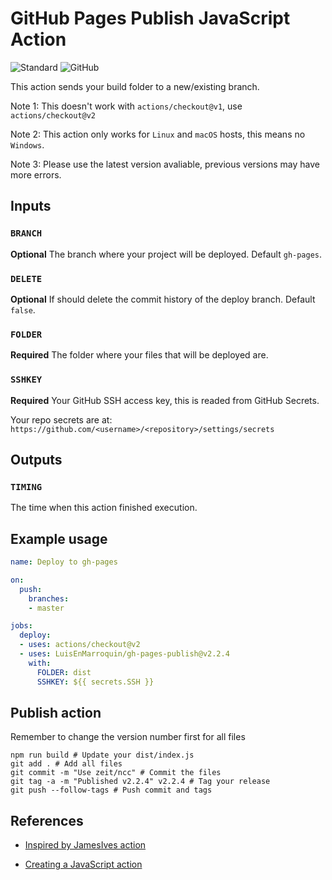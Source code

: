# GitHub Pages Publish JavaScript Action

![Standard](https://img.shields.io/badge/code_style-standard-brightgreen.svg)
![GitHub](https://github.com/LuisEnMarroquin/gh-pages-publish/workflows/Testing/badge.svg)

This action sends your build folder to a new/existing branch.

Note 1: This doesn't work with `actions/checkout@v1`, use `actions/checkout@v2`

Note 2: This action only works for `Linux` and `macOS` hosts, this means no `Windows`.

Note 3: Please use the latest version avaliable, previous versions may have more errors.

## Inputs

### `BRANCH`

**Optional** The branch where your project will be deployed. Default `gh-pages`.

### `DELETE`

**Optional** If should delete the commit history of the deploy branch. Default `false`.

### `FOLDER`

**Required** The folder where your files that will be deployed are.

### `SSHKEY`

**Required** Your GitHub SSH access key, this is readed from GitHub Secrets.

Your repo secrets are at: `https://github.com/<username>/<repository>/settings/secrets`

## Outputs

### `TIMING`

The time when this action finished execution.

## Example usage

```yml
name: Deploy to gh-pages

on:
  push:
    branches:
    - master

jobs:
  deploy:
  - uses: actions/checkout@v2
  - uses: LuisEnMarroquin/gh-pages-publish@v2.2.4
    with:
      FOLDER: dist
      SSHKEY: ${{ secrets.SSH }}
```

## Publish action

Remember to change the version number first for all files

```shell
npm run build # Update your dist/index.js
git add . # Add all files
git commit -m "Use zeit/ncc" # Commit the files
git tag -a -m "Published v2.2.4" v2.2.4 # Tag your release
git push --follow-tags # Push commit and tags
```

## References

* [Inspired by JamesIves action](https://github.com/JamesIves/github-pages-deploy-action)

* [Creating a JavaScript action](https://docs.github.com/en/actions/creating-actions/creating-a-javascript-action)
